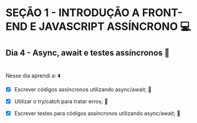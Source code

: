 # SEÇÃO 1 - INTRODUÇÃO A FRONT-END E JAVASCRIPT ASSÍNCRONO :computer:

## Dia 4 - Async, await e testes assíncronos :green_heart:
#

Nesse dia aprendi a: :arrow_down:

- [x] Escrever códigos assíncronos utilizando async/await; :rocket:

- [x] Utilizar o try/catch para tratar erros; :rocket:

- [x] Escrever testes para códigos assíncronos utilizando async/await; :rocket:
#
